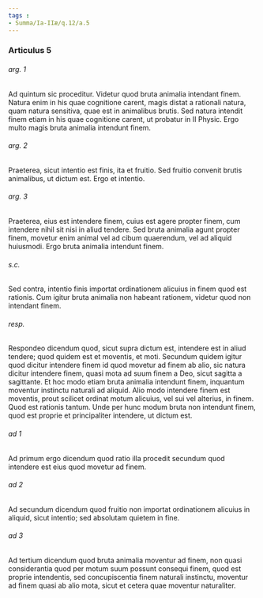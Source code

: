 ```yaml
---
tags : 
- Summa/Ia-IIæ/q.12/a.5
---
```


### Articulus 5

###### arg. 1
Ad quintum sic proceditur. Videtur quod bruta animalia intendant finem. Natura enim in his quae cognitione carent, magis distat a rationali natura, quam natura sensitiva, quae est in animalibus brutis. Sed natura intendit finem etiam in his quae cognitione carent, ut probatur in II Physic. Ergo multo magis bruta animalia intendunt finem.

###### arg. 2
Praeterea, sicut intentio est finis, ita et fruitio. Sed fruitio convenit brutis animalibus, ut dictum est. Ergo et intentio.

###### arg. 3
Praeterea, eius est intendere finem, cuius est agere propter finem, cum intendere nihil sit nisi in aliud tendere. Sed bruta animalia agunt propter finem, movetur enim animal vel ad cibum quaerendum, vel ad aliquid huiusmodi. Ergo bruta animalia intendunt finem.

###### s.c.
Sed contra, intentio finis importat ordinationem alicuius in finem quod est rationis. Cum igitur bruta animalia non habeant rationem, videtur quod non intendant finem.

###### resp.
Respondeo dicendum quod, sicut supra dictum est, intendere est in aliud tendere; quod quidem est et moventis, et moti. Secundum quidem igitur quod dicitur intendere finem id quod movetur ad finem ab alio, sic natura dicitur intendere finem, quasi mota ad suum finem a Deo, sicut sagitta a sagittante. Et hoc modo etiam bruta animalia intendunt finem, inquantum moventur instinctu naturali ad aliquid. Alio modo intendere finem est moventis, prout scilicet ordinat motum alicuius, vel sui vel alterius, in finem. Quod est rationis tantum. Unde per hunc modum bruta non intendunt finem, quod est proprie et principaliter intendere, ut dictum est.

###### ad 1
Ad primum ergo dicendum quod ratio illa procedit secundum quod intendere est eius quod movetur ad finem.

###### ad 2
Ad secundum dicendum quod fruitio non importat ordinationem alicuius in aliquid, sicut intentio; sed absolutam quietem in fine.

###### ad 3
Ad tertium dicendum quod bruta animalia moventur ad finem, non quasi considerantia quod per motum suum possunt consequi finem, quod est proprie intendentis, sed concupiscentia finem naturali instinctu, moventur ad finem quasi ab alio mota, sicut et cetera quae moventur naturaliter.

